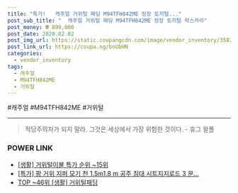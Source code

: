 ```yaml
--- 
title: "특가!   캐주얼 거위털 패딩 M94TFH842ME 정장 토끼털..." 
post_sub_title: "  캐주얼 거위털 패딩 M94TFH842ME 정장 토끼털 막스카라" 
post_money: ₩ 899,000 
post_date: 2020.02.02 
post_img_url: https://static.coupangcdn.com/image/vendor_inventory/3582/ce7c35b8ad9bd3b9d78aa5d899850470630c8dac18a734ef2f5486eb9c21.jpg 
post_link_url: https://coupa.ng/bnUbHN 
categories: 
  - vendor_inventory 
tags: 
  - 캐주얼 
  - M94TFH842ME 
  - 거위털 
--- 
```

  #캐주얼 #M94TFH842ME #거위털 
<hr> 

> 적당주의자가 되지 말라. 그것은 세상에서 가장 위험한 것이다. - 휴그 왈폴 


### POWER LINK

* <a href="https://blog.naver.com/sakai111/221784463418" target="_blank"> [생활] 거위털이불 특가 순위 ~15위</a>
* <a href="https://blog.naver.com/sakai111/221787076227" target="_blank">[특가] 팡 거위 지퍼 모기 천 1.5m1.8 m 공주 침대 시트지지로드 3 문...</a>
* <a href="https://blog.naver.com/an0733/221793239228" target="_blank"> TOP ~46위 [생활] 거위털패딩</a>
